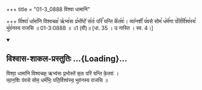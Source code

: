 +++
title = "01-3_0888 विश्वा धामानि"

+++
वि꣢श्वा꣣ धा꣡मा꣢नि विश्वचक्ष꣣ ऋ꣡भ्व꣢सः प्र꣣भो꣡ष्टे꣢ स꣣तः꣡ परि꣢꣯ यन्ति के꣣त꣡वः꣢। व्या꣣नशी꣡ प꣢वसे सोम꣣ ध꣡र्म꣢णा प꣢ति꣣र्वि꣡श्व꣢स्य꣣ भु꣡व꣢नस्य राजसि ॥ 01-3:0888 ॥ ॥1 (वी)॥ [धा. 35 । उ नास्ति । स्व. 4।]

<div class="js_include" newlevelforh1="2" title="विश्वास-शाकल-प्रस्तुतिः" unfilled url="/vedAH_Rk/shAkalam/saMhitA/vishvAsa-prastutiH/09/086/05_vishvA_dhAmAni.md">
<details open><summary><h2>विश्वास-शाकल-प्रस्तुतिः ...{Loading}...</h2></summary>


विश्वा॒ धामा॑नि विश्वचक्ष॒ ऋभ्व॑सः प्र॒भोस्ते॑ स॒तः परि॑ यन्ति के॒तवः॑ ।  
व्या॒न॒शिः प॑वसे सोम॒ धर्म॑भिः॒ पति॒र्विश्व॑स्य॒ भुव॑नस्य राजसि ॥

</details>
</div>